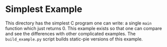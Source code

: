# Simplest Example

This directory has the simplest C program one can write: a single `main`
function which just returns 0. This example exists so that one can compare and
see the differences with other complicated examples.
The `build_example.py` script builds static-pie versions of this example.
